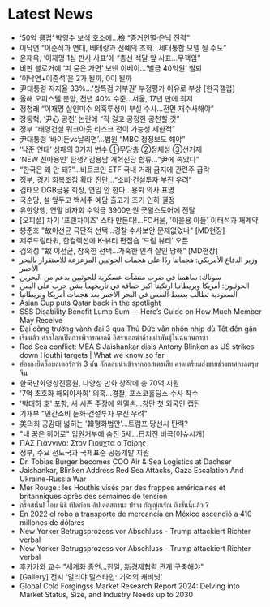 # Latest News
-  ‘50억 클럽’ 박영수 보석 호소에…檢 “증거인멸·은닉 전력”
-  이낙연 “이준석과 연대, 베테랑과 신예의 조화…세대통합 모델 될 수도”
-  윤재옥, ‘이재명 1심 판사 사표’에 “총선 석달 앞 사표…무책임”
-  비판 블로거에 ‘피 묻은 가면’ 보낸 이베이…‘벌금 40억원’ 철퇴
-  ‘이낙연+이준석’은 2가 될까, 0이 될까
-  尹대통령 지지율 33%…‘쌍특검 거부권’ 부정평가 이유로 부상 [한국갤럽]
-  올해 오피스텔 분양, 전년 40% 수준…서울, 17년 만에 최저
-  정청래 “이재명 살인미수 의혹투성이 부실 수사…전면 재수사해야”
-  장동혁, ‘尹心 공천’ 논란에 “직 걸고 공정한 공천할 것”
-  정부 “태영건설 워크아웃 리스크 전이 가능성 제한적”
-  尹대통령 ‘바이든vs날리면’…법원 “MBC 정정보도 해야”
-  ‘낙준 연대’ 성패의 3가지 변수 ①무당층 ②정체성 ③선거제
-  ‘NEW 천아용인’ 탄생? 김용남 개혁신당 합류…“尹에 속았다”
-  “한국은 왜 안 돼?”…비트코인 ETF 국내 거래 금지에 관련주 급락
-  정부, 경기 회복조짐 확대 진단…“소비·건설투자 부진 우려”
-  김태오 DGB금융 회장, 연임 안 한다…용퇴 의사 표명
-  국순당, 설 앞두고 백세주·예담 출고가 조기 인하 결정
-  유한양행, 연말 바자회 수익금 3900만원 굿윌스토어에 전달
-  [오피셜] 차기 '프랜차이즈' 스타 만든다!...FC서울, '이을용 아들' 이태석과 재계약
-  봉준호 "故이선균 극단적 선택…경찰 수사보안 문제없었나" [MD현장]
-  제주드림타워, 한컬렉션에 K-뷰티 편집숍 ‘드림 뷰티’ 오픈
-  김의성 "故 이선균, 참혹한 선택…가혹한 인격 살인 당해" [MD현장]
-  وزير الدفاع الأمريكي: هجماتنا ردًا على هجمات الحوثيين المزعزعة للاستقرار بالبحر الأحمر
-  سوناك: ساهمنا في ضرب منشآت عسكرية للحوثيين بدعم من البحرين
-  الحوثيون: أمريكا وبريطانيا ارتكبتا أكبر حماقة في تاريخهما بشن حرب على اليمن
-  السعودية تطالب بضبط النفس في البحر الأحمر بعد هجمات أمريكا وبريطانيا
-  Asian Cup puts Qatar back in the spotlight
-  SSS Disability Benefit Lump Sum — Here’s Guide on How Much Member May Receive
-  Đại công trường vành đai 3 qua Thủ Đức vẫn nhộn nhịp dù Tết đến gần
-  เริ่มแล้ว ศาลโลกเปิดการพิจารณาคดี อิสราเอลฆ่าล้างเผ่าพันธุ์ในฉนวนกาซา
-  Red Sea conflict: MEA S Jaishankar dials Antony Blinken as US strikes down Houthi targets | What we know so far
-  ฮ่องกงยึดล็อบสเตอร์กว่า 3 ตัน ลักลอบนำเข้าจากออสเตรเลีย คาดเตรียมส่งขายช่วงเทศกาลตรุษจีน
-  한국만화영상진흥원, 다양성 만화 창작에 총 70억 지원
-  '7억 초호화 해외이사회' 의혹…경찰, 포스코홀딩스 수사 착수
-  '박태하 호' 포항, 새 시즌 주장에 완델손…창단 첫 외국인 캡틴
-  기재부 "민간소비 둔화·건설투자 부진 우려"
-  美의회 공감대 넓히는 '韓평화법안'…트럼프 당선시 탄력?
-  "내 꿈은 히어로" 입원거부에 숨진 5세…日지진 비극[이슈시개]
-  ΠΑΣ Γιάννινα: Στον Γιούχτα ο Τσίρης
-  정부, 주요 선도국과 국제표준 공동개발 지원
-  Dr. Tobias Burger becomes COO Air & Sea Logistics at Dachser
-  Jaishankar, Blinken Address Red Sea Attacks, Gaza Escalation And Ukraine-Russia War
-  Mer Rouge : les Houthis visés par des frappes américaines et britanniques après des semaines de tension
-  กรี๊ดสนั่น! โอบ นิธิ เปิดก่อน อัปเดตสถานะ ปราง กัญญ์ณรัณ ถึงขั้นนี้แล้ว ?
-  En 2022 el robo a transporte de mercancía en México ascendió a 410 millones de dólares
-  New Yorker Betrugsprozess vor Abschluss - Trump attackiert Richter verbal
-  New Yorker Betrugsprozess vor Abschluss - Trump attackiert Richter verbal
-  후카가와 교수 "세계화 종언…한일, 新경제협력 관계 구축해야"
-  [Gallery] 전시 ‘일리야 밀스타인: 기억의 캐비닛’
-  Global Cold Forgingss Market Research Report 2024: Delving into Market Status, Size, and Industry Needs up to 2030
